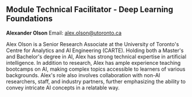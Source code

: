 ## Module Technical Facilitator - Deep Learning Foundations

**Alexander Olson**
Email: [alex.olson@utoronto.ca](mailto:alex.olson@utoronto.ca)


Alex Olson is a Senior Research Associate at the University of Toronto's Centre for Analytics and AI Engineering (CARTE). Holding both a Master's and Bachelor's degree in AI, Alex has strong technical expertise in artificial intelligence. In addition to research, Alex has ample experience teaching bootcamps on AI, making complex topics accessible to learners of various backgrounds. Alex's role also involves collaboration with non-AI researchers, staff, and industry partners, further emphasizing the ability to convey intricate AI concepts in a relatable way.